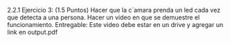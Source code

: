 2.2.1 Ejercicio 3: (1.5 Puntos)
Hacer que la c´amara prenda un led cada vez que detecta a una persona. Hacer un video en
que se demuestre el funcionamiento.
Entregable: Este video debe estar en un drive y agregar un link en output.pdf